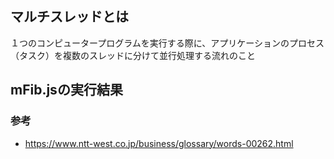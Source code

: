 ## マルチスレッドとは

１つのコンピュータープログラムを実行する際に、アプリケーションのプロセス（タスク）を複数のスレッドに分けて並行処理する流れのこと

## mFib.jsの実行結果

### 参考

- https://www.ntt-west.co.jp/business/glossary/words-00262.html
